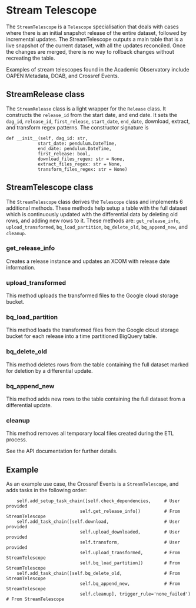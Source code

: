 # Stream Telescope

The `StreamTelescope` is a `Telescope` specialisation that deals with cases where there is an initial snapshot release of the entire dataset, followed by incremental updates.  The StreamTelescope outputs a main table that is a live snapshot of the current dataset, with all the updates reconciled.  Once the changes are merged, there is no way to rollback changes without recreating the table.

Examples of stream telescopes found in the Academic Observatory include OAPEN Metadata, DOAB, and Crossref Events.

## StreamRelease class

The `StreamRelease` class is a light wrapper for the `Release` class.  It constructs the `release_id` from the start date, and end date.  It sets the `dag_id`, `release_id`, `first_release`, `start_date`, `end_date`, download, extract, and transform regex patterns. The constructor signature is

```
def __init__(self, dag_id: str,
            start_date: pendulum.DateTime,
            end_date: pendulum.DateTime,
            first_release: bool,
            download_files_regex: str = None,
            extract_files_regex: str = None,
            transform_files_regex: str = None)
```

## StreamTelescope class

The `StreamTelescope` class derives the `Telescope` class and implements 6 additional methods.  These methods help setup a table with the full dataset which is continuously updated with the differential data by deleting old rows, and adding new rows to it.  These methods are: `get_release_info`, `upload_transformed`, `bq_load_partition`, `bq_delete_old`, `bq_append_new`, and `cleanup`.

### get_release_info

Creates a release instance and updates an XCOM with release date information.

### upload_transformed

This method uploads the transformed files to the Google cloud storage bucket.

### bq_load_partition

This method loads the transformed files from the Google cloud storage bucket for each release into a time partitioned BigQuery table.

### bq_delete_old

This method deletes rows from the table containing the full dataset marked for deletion by a differential update.

### bq_append_new

This method adds new rows to the table containing the full dataset from a differential update.

### cleanup

This method removes all temporary local files created during the ETL process.

See the API documentation for further details.

## Example

As an example use case, the Crossref Events is a `StreamTelescope`, and adds tasks in the following order:
```
    self.add_setup_task_chain([self.check_dependencies,     # User provided
                            self.get_release_info])         # From StreamTelescope
    self.add_task_chain([self.download,                     # User provided
                            self.upload_downloaded,         # User provided
                            self.transform,                 # User provided
                            self.upload_transformed,        # From StreamTelescope
                            self.bq_load_partition])        # From StreamTelescope
    self.add_task_chain([self.bq_delete_old,                # From StreamTelescope
                            self.bq_append_new,             # From StreamTelescope
                            self.cleanup], trigger_rule='none_failed')  # From StreamTelescope
```